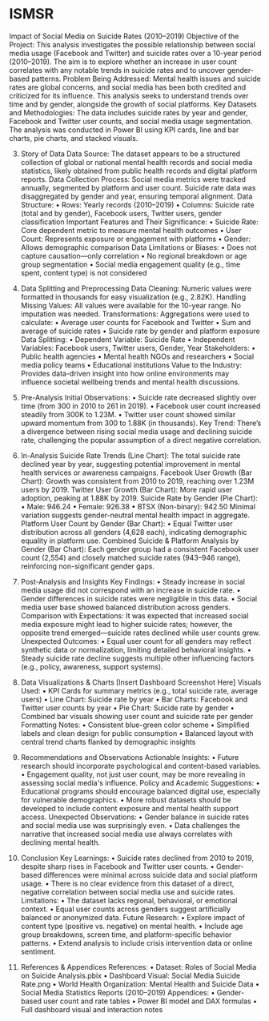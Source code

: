 # ISMSR
Impact of Social Media on Suicide Rates (2010–2019)
Objective of the Project:
This analysis investigates the possible relationship between social media usage (Facebook and Twitter) and suicide rates over a 10-year period (2010–2019). The aim is to explore whether an increase in user count correlates with any notable trends in suicide rates and to uncover gender-based patterns.
Problem Being Addressed:
Mental health issues and suicide rates are global concerns, and social media has been both credited and criticized for its influence. This analysis seeks to understand trends over time and by gender, alongside the growth of social platforms.
Key Datasets and Methodologies:
The data includes suicide rates by year and gender, Facebook and Twitter user counts, and social media usage segmentation. The analysis was conducted in Power BI using KPI cards, line and bar charts, pie charts, and stacked visuals.

3. Story of Data
Data Source:
The dataset appears to be a structured collection of global or national mental health records and social media statistics, likely obtained from public health records and digital platform reports.
Data Collection Process:
Social media metrics were tracked annually, segmented by platform and user count. Suicide rate data was disaggregated by gender and year, ensuring temporal alignment.
Data Structure:
•	Rows: Yearly records (2010–2019)
•	Columns: Suicide rate (total and by gender), Facebook users, Twitter users, gender classification
Important Features and Their Significance:
•	Suicide Rate: Core dependent metric to measure mental health outcomes
•	User Count: Represents exposure or engagement with platforms
•	Gender: Allows demographic comparison
Data Limitations or Biases:
•	Does not capture causation—only correlation
•	No regional breakdown or age group segmentation
•	Social media engagement quality (e.g., time spent, content type) is not considered

4. Data Splitting and Preprocessing
Data Cleaning:
Numeric values were formatted in thousands for easy visualization (e.g., 2.82K).
Handling Missing Values:
All values were available for the 10-year range. No imputation was needed.
Transformations:
Aggregations were used to calculate:
•	Average user counts for Facebook and Twitter
•	Sum and average of suicide rates
•	Suicide rate by gender and platform exposure
Data Splitting:
•	Dependent Variable: Suicide Rate
•	Independent Variables: Facebook users, Twitter users, Gender, Year
Stakeholders:
•	Public health agencies
•	Mental health NGOs and researchers
•	Social media policy teams
•	Educational institutions
Value to the Industry:
Provides data-driven insight into how online environments may influence societal wellbeing trends and mental health discussions.

5. Pre-Analysis
Initial Observations:
•	Suicide rate decreased slightly over time (from 300 in 2010 to 261 in 2019).
•	Facebook user count increased steadily from 300K to 1.23M.
•	Twitter user count showed similar upward momentum from 300 to 1.88K (in thousands).
Key Trend:
There’s a divergence between rising social media usage and declining suicide rate, challenging the popular assumption of a direct negative correlation.

6. In-Analysis
Suicide Rate Trends (Line Chart):
The total suicide rate declined year by year, suggesting potential improvement in mental health services or awareness campaigns.
Facebook User Growth (Bar Chart):
Growth was consistent from 2010 to 2019, reaching over 1.23M users by 2019.
Twitter User Growth (Bar Chart):
More rapid user adoption, peaking at 1.88K by 2019.
Suicide Rate by Gender (Pie Chart):
•	Male: 946.24
•	Female: 926.38
•	BTSX (Non-binary): 942.50
Minimal variation suggests gender-neutral mental health impact in aggregate.
Platform User Count by Gender (Bar Chart):
•	Equal Twitter user distribution across all genders (4,628 each), indicating demographic equality in platform use.
Combined Suicide & Platform Analysis by Gender (Bar Chart):
Each gender group had a consistent Facebook user count (2,554) and closely matched suicide rates (943–946 range), reinforcing non-significant gender gaps.

7. Post-Analysis and Insights
Key Findings:
•	Steady increase in social media usage did not correspond with an increase in suicide rate.
•	Gender differences in suicide rates were negligible in this data.
•	Social media user base showed balanced distribution across genders.
Comparison with Expectations:
It was expected that increased social media exposure might lead to higher suicide rates; however, the opposite trend emerged—suicide rates declined while user counts grew.
Unexpected Outcomes:
•	Equal user count for all genders may reflect synthetic data or normalization, limiting detailed behavioral insights.
•	Steady suicide rate decline suggests multiple other influencing factors (e.g., policy, awareness, support systems).

8. Data Visualizations & Charts
[Insert Dashboard Screenshot Here]
Visuals Used:
•	KPI Cards for summary metrics (e.g., total suicide rate, average users)
•	Line Chart: Suicide rate by year
•	Bar Charts: Facebook and Twitter user counts by year
•	Pie Chart: Suicide rate by gender
•	Combined bar visuals showing user count and suicide rate per gender
Formatting Notes:
•	Consistent blue-green color scheme
•	Simplified labels and clean design for public consumption
•	Balanced layout with central trend charts flanked by demographic insights

9. Recommendations and Observations
Actionable Insights:
•	Future research should incorporate psychological and content-based variables.
•	Engagement quality, not just user count, may be more revealing in assessing social media's influence.
Policy and Academic Suggestions:
•	Educational programs should encourage balanced digital use, especially for vulnerable demographics.
•	More robust datasets should be developed to include content exposure and mental health support access.
Unexpected Observations:
•	Gender balance in suicide rates and social media use was surprisingly even.
•	Data challenges the narrative that increased social media use always correlates with declining mental health.

10. Conclusion
Key Learnings:
•	Suicide rates declined from 2010 to 2019, despite sharp rises in Facebook and Twitter user counts.
•	Gender-based differences were minimal across suicide data and social platform usage.
•	There is no clear evidence from this dataset of a direct, negative correlation between social media use and suicide rates.
Limitations:
•	The dataset lacks regional, behavioral, or emotional context.
•	Equal user counts across genders suggest artificially balanced or anonymized data.
Future Research:
•	Explore impact of content type (positive vs. negative) on mental health.
•	Include age group breakdowns, screen time, and platform-specific behavior patterns.
•	Extend analysis to include crisis intervention data or online sentiment.

11. References & Appendices
References:
•	Dataset: Roles of Social Media on Suicide Analysis.pbix
•	Dashboard Visual: Social Media Suicide Rate.png
•	World Health Organization: Mental Health and Suicide Data
•	Social Media Statistics Reports (2010–2019)
Appendices:
•	Gender-based user count and rate tables
•	Power BI model and DAX formulas
•	Full dashboard visual and interaction notes

